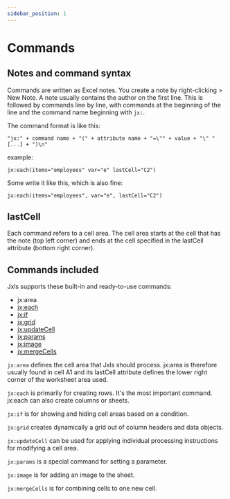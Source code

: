 ```yaml
---
sidebar_position: 1
---
```


# Commands

## Notes and command syntax

Commands are written as Excel notes. You create a note by right-clicking > New Note. A note usually contains
the author on the first line. This is followed by commands line by line, with commands at the beginning
of the line and the command name beginning with `jx:`.

The command format is like this:

```
"jx:" + command name + "(" + attribute name + "=\"" + value + "\" " [...] + ")\n"
```

example:

```
jx:each(items="employees" var="e" lastCell="C2")
```

Some write it like this, which is also fine:

```
jx:each(items="employees", var="e", lastCell="C2")
```

## lastCell

Each command refers to a cell area. The cell area starts at the cell that has the note (top left corner) and
ends at the cell specified in the lastCell attribute (bottom right corner).

## Commands included

Jxls supports these built-in and ready-to-use commands:

- jx:area
- [jx:each](each)
- [jx:if](if)
- [jx:grid](grid)
- [jx:updateCell](update-cell)
- [jx:params](params)
- [jx:image](image)
- [jx:mergeCells](merge-cells)

`jx:area` defines the cell area that Jxls should process. jx:area is therefore usually found in cell A1 and
its lastCell attribute defines the lower right corner of the worksheet area used.

`jx:each` is primarily for creating rows. It's the most important command. jx:each can also create columns or sheets.

`jx:if` is for showing and hiding cell areas based on a condition.

`jx:grid` creates dynamically a grid out of column headers and data objects.

`jx:updateCell` can be used for applying individual processing instructions for modifying a cell area.

`jx:params` is a special command for setting a parameter.

`jx:image` is for adding an image to the sheet.

`jx:mergeCells` is for combining cells to one new cell.
